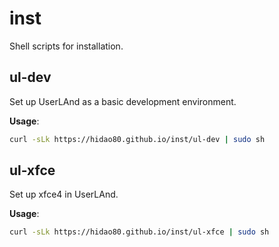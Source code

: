 # inst
Shell scripts for installation.

## ul-dev

Set up UserLAnd as a basic development environment.

**Usage**:

```sh
curl -sLk https://hidao80.github.io/inst/ul-dev | sudo sh
```

## ul-xfce

Set up xfce4 in UserLAnd.

**Usage**:

```sh
curl -sLk https://hidao80.github.io/inst/ul-xfce | sudo sh
```
